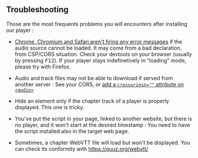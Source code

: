Troubleshooting
---------------

Those are the most frequents problems you will encounters after installing our player :

- [Chrome, Chromium and Safari aren't firing any error messages](https://github.com/dascritch/cpu-audio/issues/24) if the audio source cannot be loaded. It may come from a bad declaration, from CSP/CORS situation. Check your devtools on your browser (usually by pressing <kbd>F12</kbd>). If your player stays indefinetively in “loading” mode, please try with Firefox.

- Audio and track files may not be able to download if served from another server : See your CORS, or [add a `crossorigin=""` attribute on `<audio>`](https://developer.mozilla.org/en-US/docs/Web/HTML/CORS_settings_attributes)

- Hide an element only if the chapter track of a player is properly displayed. This one is tricky.

- You've put the script in your page, linked to another website, but there is no player, and it won't start at the desired timestamp : You need to have the script installed also in the target web page.

- Sometimes, a chapter WebVTT file will load but won't be displayed. You can check its conformity with <https://quuz.org/webvtt/>

